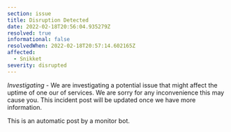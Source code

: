 ```yaml
---
section: issue
title: Disruption Detected
date: 2022-02-18T20:56:04.935279Z
resolved: true
informational: false
resolvedWhen: 2022-02-18T20:57:14.602165Z
affected:
  - Snikket
severity: disrupted
---
```

*Investigating* - We are investigating a potential issue that might affect the uptime of one our of services. We are sorry for any inconvenience this may cause you. This incident post will be updated once we have more information.

This is an automatic post by a monitor bot.
        
